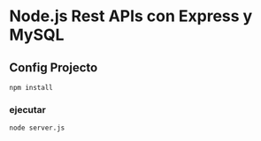 # Node.js Rest APIs con Express y MySQL 

## Config Projecto
```
npm install
```

### ejecutar
```
node server.js
```

